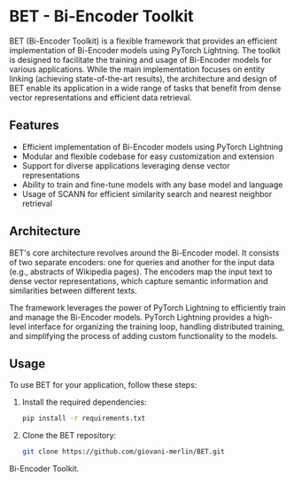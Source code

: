 # BET - Bi-Encoder Toolkit

BET (Bi-Encoder Toolkit) is a flexible framework that provides an efficient implementation of Bi-Encoder models using PyTorch Lightning. The toolkit is designed to facilitate the training and usage of Bi-Encoder models for various applications. While the main implementation focuses on entity linking (achieving state-of-the-art results), the architecture and design of BET enable its application in a wide range of tasks that benefit from dense vector representations and efficient data retrieval.

## Features

- Efficient implementation of Bi-Encoder models using PyTorch Lightning
- Modular and flexible codebase for easy customization and extension
- Support for diverse applications leveraging dense vector representations
- Ability to train and fine-tune models with any base model and language
- Usage of SCANN for efficient similarity search and nearest neighbor retrieval

## Architecture

BET's core architecture revolves around the Bi-Encoder model. It consists of two separate encoders: one for queries and another for the input data (e.g., abstracts of Wikipedia pages). The encoders map the input text to dense vector representations, which capture semantic information and similarities between different texts.

The framework leverages the power of PyTorch Lightning to efficiently train and manage the Bi-Encoder models. PyTorch Lightning provides a high-level interface for organizing the training loop, handling distributed training, and simplifying the process of adding custom functionality to the models.

## Usage

To use BET for your application, follow these steps:

1. Install the required dependencies:

   ```bash
   pip install -r requirements.txt
   ```

2. Clone the BET repository:

   ```bash
   git clone https://github.com/giovani-merlin/BET.git
   ```


Bi-Encoder Toolkit.
